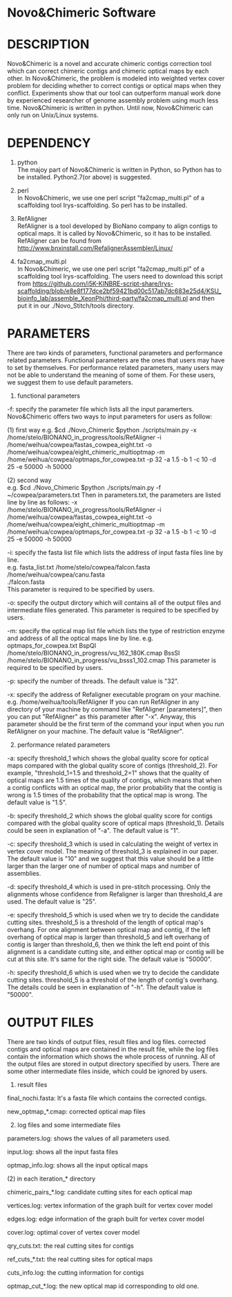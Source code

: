 

# Novo&Chimeric Software



# DESCRIPTION

Novo&Chimeric is a novel and accurate chimeric contigs correction tool which can correct chimeric contigs and chimeric optical maps by each other. In Novo&Chimeric, the problem is modeled into weighted vertex cover problem for deciding whether to correct contigs or optical maps when they conflict. Experiments show that our tool can outperform manual work done by experienced researcher of genome assembly problem using much less time.
Novo&Chimeric is written in python. Until now, Novo&Chimeric can only run on Unix/Linux systems.  



# DEPENDENCY


1. python   
The majoy part of Novo&Chimeric is written in Python, so Python has to be installed. 
Python2.7(or above) is suggested.  

2. perl   
In Novo&Chimeric, we use one perl script "fa2cmap_multi.pl" of a scaffolding tool Irys-scaffolding.
So perl has to be installed.

3. RefAligner   
RefAligner is a tool developed by BioNano company to align contigs to optical maps. It is called by Novo&Chimeric, so it has to be installed. 
RefAligner can be found from http://www.bnxinstall.com/RefalignerAssembler/Linux/ 

4. fa2cmap_multi.pl   
In Novo&Chimeric, we use one perl script "fa2cmap_multi.pl" of a scaffolding tool Irys-scaffolding. 
The users need to download this script from https://github.com/i5K-KINBRE-script-share/Irys-scaffolding/blob/e8e8f177dce2bf59421bd00c517ab7dc683e25d4/KSU_bioinfo_lab/assemble_XeonPhi/third-party/fa2cmap_multi.pl
and then put it in our ./Novo_Stitch/tools directory.   




# PARAMETERS


There are two kinds of parameters, functional parameters and performance related parameters. 
Functional parameters are the ones that users may have to set by themselves. For performance related parameters, many users may not be able to understand the meaning of some of them. For these users, we suggest them to use default parameters. 

1. functional parameters  

-f: specify the parameter file which lists all the input paramerters.
Novo&Chimeric offers two ways to input parameters for users as follow:

(1) first way
e.g. 
$cd ./Novo_Chimeric
$python ./scripts/main.py  -x /home/stelo/BIONANO_in_progress/tools/RefAligner -i /home/weihua/cowpea/fastas_cowpea_eight.txt -o /home/weihua/cowpea/eight_chimeric_multioptmap -m /home/weihua/cowpea/optmaps_for_cowpea.txt -p 32 -a 1.5 -b 1 -c 10 -d 25 -e 50000 -h 50000

(2) second way  
e.g.
$cd ./Novo_Chimeric
$python ./scripts/main.py -f ~/cowpea/parameters.txt
Then in parameters.txt, the parameters are listed line by line as follows:
-x /home/stelo/BIONANO_in_progress/tools/RefAligner
-i /home/weihua/cowpea/fastas_cowpea_eight.txt
-o /home/weihua/cowpea/eight_chimeric_multioptmap
-m /home/weihua/cowpea/optmaps_for_cowpea.txt
-p 32
-a 1.5
-b 1
-c 10
-d 25
-e 50000
-h 50000


-i: specify the fasta list file which lists the address of input fasta files line by line.  
e.g. fasta_list.txt 
/home/stelo/cowpea/falcon.fasta  
/home/weihua/cowpea/canu.fasta  
./falcon.fasta  
This parameter is required to be specified by users.   

-o: specify the output dirctory which will contains all of the output files and intermediate files generated. This parameter is required to be specified by users.   

-m: specify the optical map list file which lists the type of restriction enzyme and address of all the optical maps line by line. 
e.g. optmaps_for_cowpea.txt
BspQI   /home/stelo/BIONANO_in_progress/vu_162_180K.cmap
BssSI   /home/stelo/BIONANO_in_progress/vu_bsss1_102.cmap
This parameter is required to be specified by users.   

-p: specify the number of threads. The default value is "32".  

-x: specify the address of Refaligner executable program on your machine. e.g. /home/weihua/tools/RefAligner
If you can run RefAligner in any directory of your machine by command like "RefAligner [parameters]", then you can put "RefAligner" as this parameter after "-x". Anyway, this parameter should be the first term of the command your input when you run RefAligner on your machine. The default value is "RefAligner".   



2. performance related parameters

-a: specify threshold_1 which shows the global quality score for optical maps compared with the global quality score of contigs (threshold_2). For example, "threshold_1=1.5 and threshold_2=1" shows that the quality of optical maps are 1.5 times of the quality of contigs, which means that when a contig conflicts with an optical map, the prior probability that the contig is wrong is 1.5 times of the probability that the optical map is wrong.  The default value is "1.5". 

-b: specify threshold_2 which shows the global quality score for contigs compared with the global quality score of optical maps (threshold_1). Details could be seen in explanation of "-a". The default value is "1". 

-c: specify threshold_3 which is used in calculating the weight of vertex in vertex cover model. The meaning of threshold_3 is explained in our paper.  The default value is "10" and we suggest that this value should be a little larger than the larger one of number of optical maps and number of assemblies.  

-d: specify threshold_4 which is used in pre-stitch processing. Only the alignments whose confidence from Refaligner is larger than threshold_4 are used. The default value is "25".  

-e: specify threshold_5 which is used when we try to decide the candidate cutting sites. threshold_5 is a threshold of the length of optical map's overhang. For one alignment between optical map and contig, if the left overhang of optical map is larger than threshold_5 and left overhang of contig is larger than threshold_6, then we think the left end point of this alignment is a candidate cutting site, and either optical map or contig will be cut at this site. It's same for the right side. The default value is "50000". 

-h: specify threshold_6 which is used when we try to decide the candidate cutting sites. threshold_5 is a threshold of the length of contig's overhang. The details could be seen in explanation of "-h". The default value is "50000". 





# OUTPUT FILES

There are two kinds of output files, result files and log files. corrected contigs and optical maps are contained in the result file, while the log files contain the information which shows the whole process of running. All of the output files are stored in output directory specified by users. There are some other intermediate files inside, which could be ignored by users.
 
1. result files

final_nochi.fasta: It's a fasta file which contains the corrected contigs.

new_optmap_*.cmap: corrected optical map files

2. log files and some intermediate files  

parameters.log: shows the values of all parameters used. 

input.log: shows all the input fasta files  

optmap_info.log: shows all the input optical maps

(2) in each iteration_* directory

chimeric_pairs_*.log: candidate cutting sites for each optical map

vertices.log: vertex information of the graph built for vertex cover model

edges.log: edge information of the graph built for vertex cover model

cover.log: optimal cover of vertex cover model

qry_cuts.txt: the real cutting sites for contigs

ref_cuts_*.txt: the real cutting sites for optical maps

cuts_info.log: the cutting information for contigs

optmap_cut_*.log: the new optical map id corresponding to old one.  


